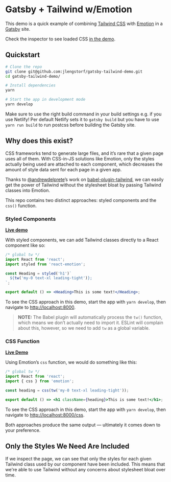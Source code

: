 # Gatsby + Tailwind w/Emotion

This demo is a quick example of combining [Tailwind CSS](https://tailwindcss.com) with [Emotion](https://emotion.sh) in a [Gatsby](https://gatsbyjs.org) site.

Check the inspector to see loaded CSS [in the demo](https://gatsby-tailwind-emotion.netlify.com/).

## Quickstart

```sh
# Clone the repo
git clone git@github.com:jlengstorf/gatsby-tailwind-demo.git
cd gatsby-tailwind-demo/

# Install dependencies
yarn

# Start the app in development mode
yarn develop
```

Make sure to use the right build command in your build settings e.g. if you use Netlify!
Per default Netlify sets it to `gatsby build` but you have to use `yarn run build` to run postcss before building the Gatsby site.

## Why does this exist?

CSS frameworks tend to generate large files, and it’s rare that a given page uses all of them. With CSS-in-JS solutions like Emotion, only the styles actually being used are attached to each component, which decreases the amount of style data sent for each page in a given app.

Thanks to [@andrewdelprete](https://github.com/andrewdelprete)’s work on [babel-plugin-tailwind](https://github.com/andrewdelprete/babel-plugin-tailwind), we can easily get the power of Tailwind without the stylesheet bloat by passing Tailwind classes into Emotion.

This repo contains two distinct approaches: styled components and the `css()` function.

### Styled Components

[**Live demo**](https://gatsby-tailwind-emotion.netlify.com/)

With styled components, we can add Tailwind classes directly to a React component like so:

```jsx
/* global tw */
import React from 'react';
import styled from 'react-emotion';

const Heading = styled('h1')`
  ${tw('my-0 text-xl leading-tight')};
`;

export default () => <Heading>This is some text!</Heading>;
```

To see the CSS approach in this demo, start the app with `yarn develop`, then navigate to <http://localhost:8000>.

> **NOTE:** The Babel plugin will automatically process the `tw()` function, which means we don’t actually need to import it. ESLint will complain about this, however, so we need to add `tw` as a global variable.

### CSS Function

[**Live Demo**](https://gatsby-tailwind-emotion.netlify.com/css)

Using Emotion’s `css` function, we would do something like this:

```jsx
/* global tw */
import React from 'react';
import { css } from 'emotion';

const heading = css(tw('my-0 text-xl leading-tight'));

export default () => <h1 className={heading}>This is some text!</h1>;
```

To see the CSS approach in this demo, start the app with `yarn develop`, then navigate to <http://localhost:8000/css>.

Both approaches produce the same output — ultimately it comes down to your preference.

## Only the Styles We Need Are Included

If we inspect the page, we can see that only the styles for each given Tailwind class used by our component have been included. This means that we're able to use Tailwind without any concerns about stylesheet bloat over time.
